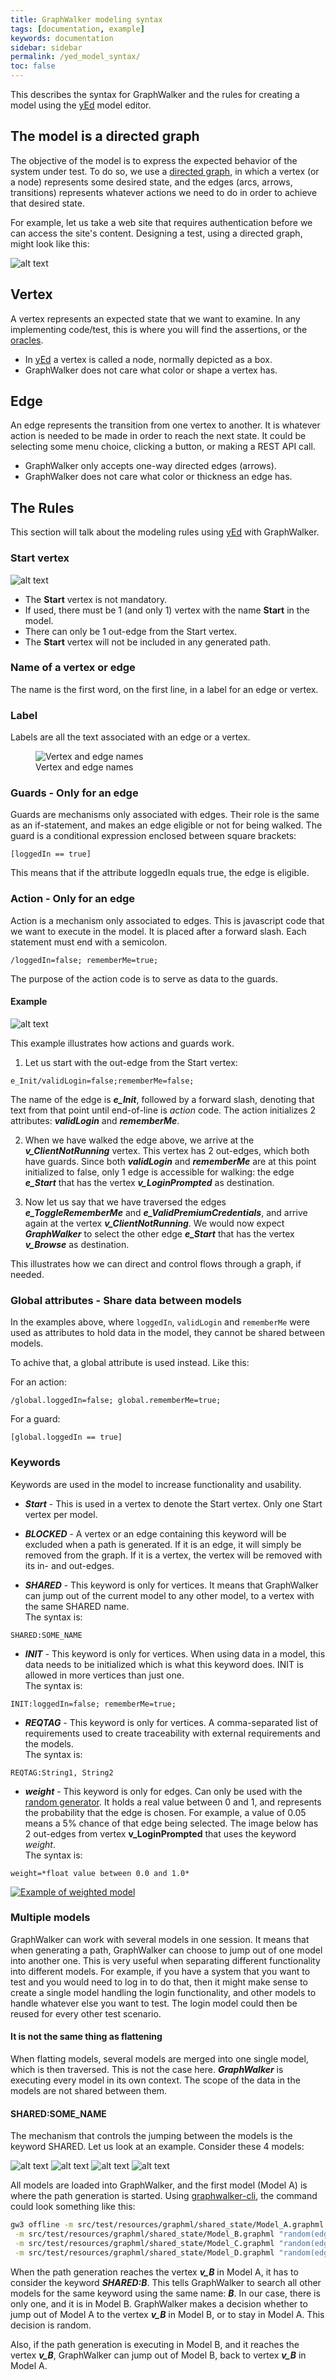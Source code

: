 ```yaml
---
title: GraphWalker modeling syntax
tags: [documentation, example]
keywords: documentation
sidebar: sidebar
permalink: /yed_model_syntax/
toc: false
---
```


This describes the syntax for GraphWalker and the rules for creating a model using the [yEd] model editor.


## The model is a directed graph

The objective of the model is to express the expected behavior of the system under test. To do so, we use a [directed graph](http://en.wikipedia.org/wiki/Directed_graph), in which a vertex (or a node) represents some desired state, and the edges (arcs, arrows, transitions) represents whatever actions we need to do in order to achieve that desired state.

For example, let us take a web site that requires authentication before we can access the site's content. Designing a test, using a directed graph, might look like this:

![alt text](/images/example1.jpg "Simple example 1")

## Vertex
A vertex represents an expected state that we want to examine. In any implementing code/test, this is where you will find the assertions, or the [oracles](http://en.wikipedia.org/wiki/Oracle_(software_testing)).

* In [yEd] a vertex is called a node, normally depicted as a box.
* GraphWalker does not care what color or shape a vertex has.

## Edge
An edge represents the transition from one vertex to another. It is whatever action is needed to be made in order to reach the next state. It could be selecting some menu choice, clicking a button, or making a REST API call.

* GraphWalker only accepts one-way directed edges (arrows). 
* GraphWalker does not care what color or thickness an edge has.

## The Rules
This section will talk about the modeling rules using [yEd] with GraphWalker. 

### Start vertex
![alt text](/images/StartVertex.png "Start Vertex")

* The **Start** vertex is not mandatory.
* If used, there must be 1 (and only 1) vertex with the name **Start** in the model.
* There can only be 1 out-edge from the Start vertex.
* The **Start** vertex will not be included in any generated path.
 
### Name of a vertex or edge
The name is the first word, on the first line, in a label for an edge or vertex.

### Label
Labels are all the text associated with an edge or a vertex.

<figure>
  <img src="/images/names.png" alt="Vertex and edge names">
  <figcaption>Vertex and edge names</figcaption>
</figure>

### Guards - Only for an edge
Guards are mechanisms only associated with edges. Their role is the same as an if-statement, and makes an edge eligible or not for being walked.
The guard is a conditional expression enclosed between square brackets:  

```
[loggedIn == true]
```  

This means that if the attribute loggedIn equals true, the edge is eligible.

### Action - Only for an edge
Action is a mechanism only associated to edges. This is javascript code that we want to execute in the model. It is placed after a forward slash. Each statement must end with a semicolon.  

```
/loggedIn=false; rememberMe=true;
```  

The purpose of the action code is to serve as data to the guards.

#### Example
![alt text](/images/GuardAndActions.png "Guards and Actions")

This example illustrates how actions and guards work.

1.  Let us start with the out-edge from the Start vertex:  

```
e_Init/validLogin=false;rememberMe=false;
```  

The name of the edge is ***e_Init***, followed by a forward slash, denoting that text from that point until end-of-line is *action* code. The action initializes 2 attributes: ***validLogin*** and ***rememberMe***.

2.  When we have walked the edge above, we arrive at the ***v_ClientNotRunning*** vertex. This vertex has 2 out-edges, which both have guards. Since both ***validLogin*** and ***rememberMe*** are at this point initialized to false, only 1 edge is accessible for walking: the edge ***e_Start*** that has the vertex ***v_LoginPrompted*** as destination.

3. Now let us say that we have traversed the edges ***e_ToggleRememberMe*** and ***e_ValidPremiumCredentials***, and arrive again at the vertex ***v_ClientNotRunning***. We would now expect ***GraphWalker*** to select the other edge ***e_Start*** that has the vertex ***v_Browse*** as destination.

This illustrates how we can direct and control flows through a graph, if needed.

### Global attributes - Share data between models

In the examples above, where `loggedIn`, `validLogin` and `rememberMe` were used as attributes to hold data in the model, they cannot be shared between models.

To achive that, a global attribute is used instead. Like this:

For an action:
```
/global.loggedIn=false; global.rememberMe=true;
```

For a guard:
```
[global.loggedIn == true]
```


### Keywords
Keywords are used in the model to increase functionality and usability.

* ***Start*** - This is used in a vertex to denote the Start vertex. Only one Start vertex per model.

* ***BLOCKED*** - A vertex or an edge containing this keyword will be excluded when a path is generated. If it is an edge, it will simply be removed from the graph. If it is a vertex, the vertex will be removed with its in- and out-edges.

* ***SHARED*** - This keyword is only for vertices. It means that GraphWalker can jump out of the current model to any other model, to a vertex with the same SHARED name.<br>
The syntax is:<br>
```
SHARED:SOME_NAME
```

* ***INIT*** - This keyword is only for vertices. When using data in a model, this data needs to be initialized which is what this keyword does. INIT is allowed in more vertices than just one.<br>
The syntax is:<br>
```
INIT:loggedIn=false; rememberMe=true;
```

* ***REQTAG*** - This keyword is only for vertices. A comma-separated list of requirements used to create traceability with external requirements and the models.<br>
The syntax is:<br>
```
REQTAG:String1, String2
```

* ***weight*** - This keyword is only for edges. Can only be used with the [random generator](/generators_and_stop_conditions/#weighted_random-some-stop-conditions-). It holds a real value between 0 and 1, and represents the probability that the edge is chosen. For example, a value of 0.05 means a 5% chance of that edge being selected. The image below has 2 out-edges from vertex **v_LoginPrompted** that uses the keyword *weight*.<br>
The syntax is:<br>
```
weight=*float value between 0.0 and 1.0*
```

<a href="/images/LoginWithWeight.graphml" title="Spotify login feature on desktop"><img alt="Example of weighted model" src="/images/LoginWithWeight.png "></a>

### Multiple models

GraphWalker can work with several models in one session. It means that when generating a path, GraphWalker can choose to jump out of one model into another one. This is very useful when separating different functionality into different models. For example, if you have a system that you want to test and you would need to log in to do that, then it might make sense to create a single model handling the login functionality, and other models to handle whatever else you want to test. The login model could then be reused for every other test scenario.

#### It is not the same thing as flattening
When flatting models, several models are merged into one single model, which is then traversed. This is not the case here. ***GraphWalker*** is executing every model in its own context. The scope of the data in the models are not shared between them.

#### SHARED:SOME_NAME
The mechanism that controls the jumping between the models is the keyword SHARED. Let us look at an example. Consider these 4 models:

![alt text](/images/ModelA.png "Model A")
![alt text](/images/ModelB.png "Model B")
![alt text](/images/ModelC.png "Model C")
![alt text](/images/ModelD.png "Model D")

All models are loaded into GraphWalker, and the first model (Model A) is where the path generation is started. Using [graphwalker-cli](https://github.com/GraphWalker/graphwalker-cli), the command could look something like this:

```sh
gw3 offline -m src/test/resources/graphml/shared_state/Model_A.graphml "random(edge_coverage(100))" \
 -m src/test/resources/graphml/shared_state/Model_B.graphml "random(edge_coverage(100))" \
 -m src/test/resources/graphml/shared_state/Model_C.graphml "random(edge_coverage(100))" \
 -m src/test/resources/graphml/shared_state/Model_D.graphml "random(edge_coverage(100))"
```

When the path generation reaches the vertex ***v_B*** in Model A, it has to consider the keyword ***SHARED:B***. This tells GraphWalker to search all other models for the same keyword using the same name: ***B***. In our case, there is only one, and it is in Model B. GraphWalker makes a decision whether to jump out of Model A to the vertex ***v_B*** in Model B, or to stay in Model A. This decision is random.

Also, if the path generation is executing in Model B, and it reaches the vertex ***v_B***, GraphWalker can jump out of Model B, back to vertex ***v_B*** in Model A.

[yEd]:http://www.yworks.com/en/products_yed_about.html